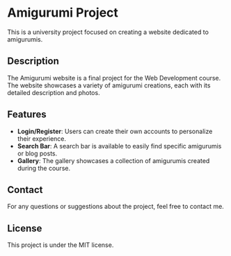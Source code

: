 # Amigurumi Project

This is a university project focused on creating a website dedicated to amigurumis.

## Description

The Amigurumi website is a final project for the Web Development course. The website showcases a variety of amigurumi creations, each with its detailed description and photos.

## Features

- **Login/Register**: Users can create their own accounts to personalize their experience.
- **Search Bar**: A search bar is available to easily find specific amigurumis or blog posts.
- **Gallery**: The gallery showcases a collection of amigurumis created during the course.

## Contact

For any questions or suggestions about the project, feel free to contact me.

## License

This project is under the MIT license.
